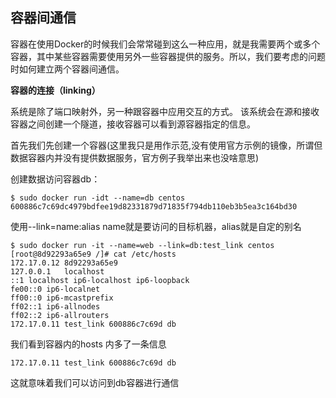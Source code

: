 
## 容器间通信



容器在使用Docker的时候我们会常常碰到这么一种应用，就是我需要两个或多个容器，其中某些容器需要使用另外一些容器提供的服务。所以，我们要考虑的问题时如何建立两个容器间通信。

**容器的连接（linking）**

系统是除了端口映射外，另一种跟容器中应用交互的方式。
该系统会在源和接收容器之间创建一个隧道，接收容器可以看到源容器指定的信息。

首先我们先创建一个容器(这里我只是用作示范,没有使用官方示例的镜像，所谓但数据容器内并没有提供数据服务，官方例子我举出来也没啥意思)

创建数据访问容器db：

	$ sudo docker run -idt --name=db centos
	600886c7c69dc4979bdfee19d82331879d71835f794db110eb3b5ea3c164bd30

使用--link=name:alias name就是要访问的目标机器，alias就是自定的别名

	$ sudo docker run -it --name=web --link=db:test_link centos
	[root@8d92293a65e9 /]# cat /etc/hosts
	172.17.0.12	8d92293a65e9
	127.0.0.1	localhost
	::1	localhost ip6-localhost ip6-loopback
	fe00::0	ip6-localnet
	ff00::0	ip6-mcastprefix
	ff02::1	ip6-allnodes
	ff02::2	ip6-allrouters
	172.17.0.11	test_link 600886c7c69d db

我们看到容器内的hosts 内多了一条信息

    172.17.0.11	test_link 600886c7c69d db

这就意味着我们可以访问到db容器进行通信

